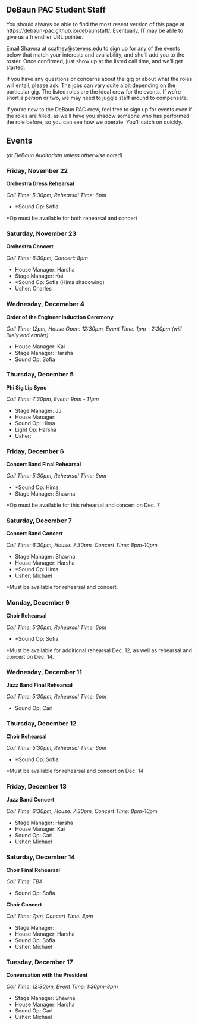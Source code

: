 ## DeBaun PAC Student Staff

You should always be able to find the most resent version of this page at <https://debaun-pac.github.io/debaunstaff/>. Eventually, IT may be able to give us a friendlier URL pointer.

Email Shawna at <scathey@stevens.edu>  to sign up for any of the events below that match your interests and availability, and she'll add you to the roster. Once confirmed, just show up at the listed call time, and we’ll get started.

If you have any questions or concerns about the gig or about what the roles will entail, please ask. The jobs can vary quite a bit depending on the particular gig. The listed roles are the ideal crew for the events. If we’re short a person or two, we may need to juggle staff around to compensate.

If you’re new to the DeBaun PAC crew, feel free to sign up for events even if the roles are filled, as we’ll have you shadow someone who has performed the role before, so you can see how we operate. You’ll catch on quickly.


## Events
*(at DeBaun Auditorium unless otherwise noted)*


### Friday, November 22
**Orchestra Dress Rehearsal**

_Call Time: 5:30pm, Rehearsal Time: 6pm_

- *Sound Op: Sofia

*Op must be available for both rehearsal and concert 

### Saturday, November 23
**Orchestra Concert**

_Call Time: 6:30pm, Concert: 8pm_

- House Manager: Harsha
- Stage Manager: Kai
- *Sound Op: Sofia (Hima shadowing)
- Usher: Charles

### Wednesday, Decemeber 4
**Order of the Engineer Induction Ceremony**

_Call Time: 12pm, House Open: 12:30pm, Event Time: 1pm - 2:30pm (will likely end earlier)_

- House Manager: Kai
- Stage Manager: Harsha
- Sound Op: Sofia

### Thursday, December 5
**Phi Sig Lip Sync**

_Call Time: 7:30pm, Event: 9pm - 11pm_

- Stage Manager: JJ
- House Manager:
- Sound Op: Hima
- Light Op: Harsha
- Usher:

### Friday, December 6
**Concert Band Final Rehearsal**

_Call Time: 5:30pm, Rehearsal Time: 6pm_

- *Sound Op: Hima
- Stage Manager: Shawna

*Op must be available for this rehearsal and concert on Dec. 7 

### Saturday, December 7
**Concert Band Concert**

_Call Time: 6:30pm, House: 7:30pm, Concert Time: 8pm-10pm_

- Stage Manager: Shawna
- House Manager: Harsha
- *Sound Op: Hima
- Usher: Michael

*Must be available for rehearsal and concert.

### Monday, December 9
**Choir Rehearsal**

_Call Time: 5:30pm, Rehearsal Time: 6pm_

- *Sound Op: Sofia

*Must be available for additional rehearsal Dec. 12, as well as rehearsal and concert on Dec. 14.

### Wednesday, December 11
**Jazz Band Final Rehearsal**

_Call Time: 5:30pm, Rehearsal Time: 6pm_

- Sound Op: Carl

### Thursday, December 12
**Choir Rehearsal**

_Call Time: 5:30pm, Rehearsal Time: 6pm_

- *Sound Op: Sofia

*Must be available for rehearsal and concert on Dec. 14

### Friday, December 13
**Jazz Band Concert**

_Call Time: 6:30pm, House: 7:30pm, Concert Time: 8pm-10pm_

- Stage Manager: Harsha
- House Manager: Kai
- Sound Op: Carl
- Usher: Michael

### Saturday, December 14
**Choir Final Rehearsal**

_Call Time: TBA_

- Sound Op: Sofia


**Choir Concert**

_Call Time: 7pm, Concert Time: 8pm_

- Stage Manager: 
- House Manager: Harsha
- Sound Op: Sofia
- Usher: Michael

### Tuesday, December 17
**Conversation with the President**

_Call Time: 12:30pm, Event Time: 1:30pm-3pm_

- Stage Manager: Shawna
- House Manager: Harsha
- Sound Op: Carl
- Usher: Michael





